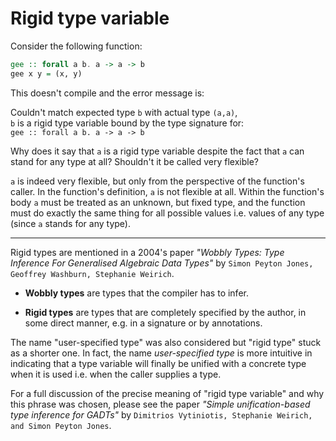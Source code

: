 # Rigid type variable

Consider the following function:

```hs
gee :: forall a b. a -> a -> b
gee x y = (x, y)
```

This doesn't compile and the error message is:

Couldn't match expected type `b` with actual type `(a,a)`,    
`b` is a rigid type variable bound by the type signature for:   
`gee :: forall a b. a -> a -> b`

Why does it say that `a` is a rigid type variable despite the fact that `a` can stand for any type at all? Shouldn't it be called very flexible?

`a` is indeed very flexible, but only from the perspective of the function's caller. In the function's definition, `a` is not flexible at all. Within the function's body `a` must be treated as an unknown, but fixed type, and the function must do exactly the same thing for all possible values i.e. values of any type (since `a` stands for any type).


---

Rigid types are mentioned in a 2004's paper *"Wobbly Types: Type Inference For Generalised Algebraic Data Types"* by `Simon Peyton Jones, Geoffrey Washburn, Stephanie Weirich`.

* **Wobbly types** are types that the compiler has to infer.

* **Rigid types** are types that are completely specified by the author, in some direct manner, e.g. in a signature or by annotations.

The name "user-specified type" was also considered but "rigid type" stuck as a shorter one. In fact, the name *user-specified type* is more intuitive in indicating that a type variable will finally be unified with a concrete type when it is used i.e. when the caller supplies a type.

For a full discussion of the precise meaning of "rigid type variable" and why this phrase was chosen, please see the paper *"Simple unification-based type inference for GADTs"* by `Dimitrios Vytiniotis, Stephanie Weirich, and Simon Peyton Jones`.
